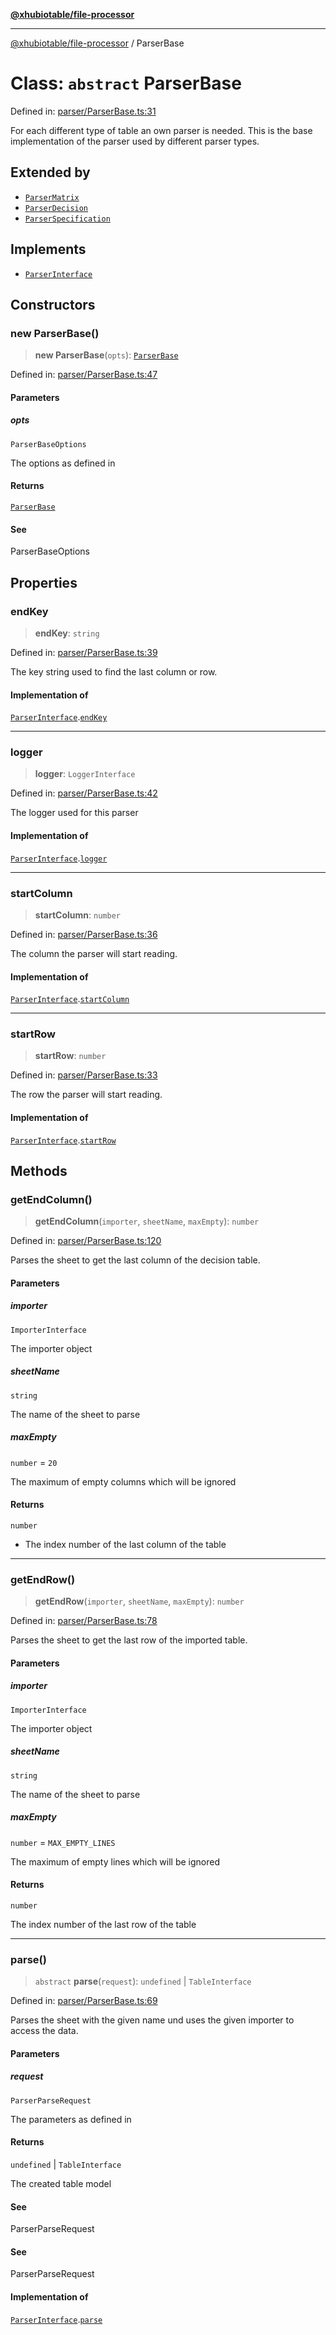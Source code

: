 [**@xhubiotable/file-processor**](../README.md)

***

[@xhubiotable/file-processor](../globals.md) / ParserBase

# Class: `abstract` ParserBase

Defined in: [parser/ParserBase.ts:31](https://github.com/xhubioTable/file-processor/blob/2976a44538615081e1254047688a86b993a0ae7f/src/parser/ParserBase.ts#L31)

For each different type of table an own parser is needed. This is the
base implementation of the parser used by different parser types.

## Extended by

- [`ParserMatrix`](ParserMatrix.md)
- [`ParserDecision`](ParserDecision.md)
- [`ParserSpecification`](ParserSpecification.md)

## Implements

- [`ParserInterface`](../interfaces/ParserInterface.md)

## Constructors

### new ParserBase()

> **new ParserBase**(`opts`): [`ParserBase`](ParserBase.md)

Defined in: [parser/ParserBase.ts:47](https://github.com/xhubioTable/file-processor/blob/2976a44538615081e1254047688a86b993a0ae7f/src/parser/ParserBase.ts#L47)

#### Parameters

##### opts

`ParserBaseOptions`

The options as defined in

#### Returns

[`ParserBase`](ParserBase.md)

#### See

ParserBaseOptions

## Properties

### endKey

> **endKey**: `string`

Defined in: [parser/ParserBase.ts:39](https://github.com/xhubioTable/file-processor/blob/2976a44538615081e1254047688a86b993a0ae7f/src/parser/ParserBase.ts#L39)

The key string used to find the last column or row.

#### Implementation of

[`ParserInterface`](../interfaces/ParserInterface.md).[`endKey`](../interfaces/ParserInterface.md#endkey)

***

### logger

> **logger**: `LoggerInterface`

Defined in: [parser/ParserBase.ts:42](https://github.com/xhubioTable/file-processor/blob/2976a44538615081e1254047688a86b993a0ae7f/src/parser/ParserBase.ts#L42)

The logger used for this parser

#### Implementation of

[`ParserInterface`](../interfaces/ParserInterface.md).[`logger`](../interfaces/ParserInterface.md#logger)

***

### startColumn

> **startColumn**: `number`

Defined in: [parser/ParserBase.ts:36](https://github.com/xhubioTable/file-processor/blob/2976a44538615081e1254047688a86b993a0ae7f/src/parser/ParserBase.ts#L36)

The column the parser will start reading.

#### Implementation of

[`ParserInterface`](../interfaces/ParserInterface.md).[`startColumn`](../interfaces/ParserInterface.md#startcolumn)

***

### startRow

> **startRow**: `number`

Defined in: [parser/ParserBase.ts:33](https://github.com/xhubioTable/file-processor/blob/2976a44538615081e1254047688a86b993a0ae7f/src/parser/ParserBase.ts#L33)

The row the parser will start reading.

#### Implementation of

[`ParserInterface`](../interfaces/ParserInterface.md).[`startRow`](../interfaces/ParserInterface.md#startrow)

## Methods

### getEndColumn()

> **getEndColumn**(`importer`, `sheetName`, `maxEmpty`): `number`

Defined in: [parser/ParserBase.ts:120](https://github.com/xhubioTable/file-processor/blob/2976a44538615081e1254047688a86b993a0ae7f/src/parser/ParserBase.ts#L120)

Parses the sheet to get the last column of the decision table.

#### Parameters

##### importer

`ImporterInterface`

The importer object

##### sheetName

`string`

The name of the sheet to parse

##### maxEmpty

`number` = `20`

The maximum of empty columns which will be ignored

#### Returns

`number`

- The index number of the last column of the table

***

### getEndRow()

> **getEndRow**(`importer`, `sheetName`, `maxEmpty`): `number`

Defined in: [parser/ParserBase.ts:78](https://github.com/xhubioTable/file-processor/blob/2976a44538615081e1254047688a86b993a0ae7f/src/parser/ParserBase.ts#L78)

Parses the sheet to get the last row of the imported table.

#### Parameters

##### importer

`ImporterInterface`

The importer object

##### sheetName

`string`

The name of the sheet to parse

##### maxEmpty

`number` = `MAX_EMPTY_LINES`

The maximum of empty lines which will be ignored

#### Returns

`number`

The index number of the last row of the table

***

### parse()

> `abstract` **parse**(`request`): `undefined` \| `TableInterface`

Defined in: [parser/ParserBase.ts:69](https://github.com/xhubioTable/file-processor/blob/2976a44538615081e1254047688a86b993a0ae7f/src/parser/ParserBase.ts#L69)

Parses the sheet with the given name und uses the given importer to access
the data.

#### Parameters

##### request

`ParserParseRequest`

The parameters as defined in

#### Returns

`undefined` \| `TableInterface`

The created table model

#### See

ParserParseRequest

#### See

ParserParseRequest

#### Implementation of

[`ParserInterface`](../interfaces/ParserInterface.md).[`parse`](../interfaces/ParserInterface.md#parse)
